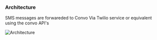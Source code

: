 ### Architecture 

SMS messages are forwareded to Convo Via Twilio service or equivalent using the convo API's

![Architecture](https://github.com/in-the-keyhole/khs-grok-convo/blob/develop/docs/architecture.png) 